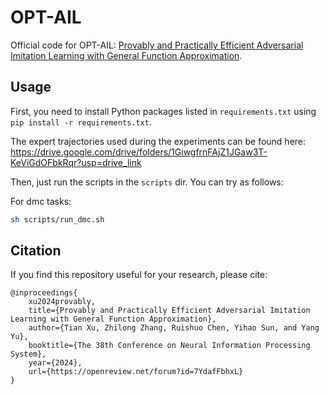 # OPT-AIL

Official code for OPT-AIL: [Provably and Practically Efficient Adversarial Imitation Learning with General Function Approximation](https://openreview.net/forum?id=7YdafFbhxL).


## Usage

First, you need to install Python packages listed in `requirements.txt` using `pip install -r requirements.txt`.

The expert trajectories used during the experiments can be found here:
https://drive.google.com/drive/folders/1GiwgfrnFAjZ1JGaw3T-KeViGdOFbkRqr?usp=drive_link

Then, just run the scripts in the `scripts` dir. You can try as follows:

For dmc tasks:

```bash
sh scripts/run_dmc.sh
```


## Citation

If you find this repository useful for your research, please cite:

```
@inproceedings{
	xu2024provably,
	title={Provably and Practically Efficient Adversarial Imitation Learning with General Function Approximation},
	author={Tian Xu, Zhilong Zhang, Ruishuo Chen, Yihao Sun, and Yang Yu},
	booktitle={The 38th Conference on Neural Information Processing System},
	year={2024},
	url={https://openreview.net/forum?id=7YdafFbhxL}
}
```

